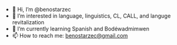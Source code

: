 - 👋 Hi, I’m @benostarzec
- 👀 I’m interested in language, linguistics, CL, CALL, and languge revitalization
- 🌱 I’m currently learning Spanish and Bodéwadmimwen
- 📫 How to reach me: benostarzec@gmail.com

<!---
benostarzec/benostarzec is a ✨ special ✨ repository because its `README.md` (this file) appears on your GitHub profile.
You can click the Preview link to take a look at your changes.
--->
